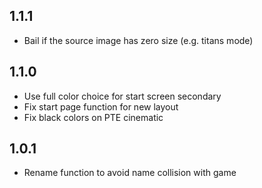 ## 1.1.1

- Bail if the source image has zero size (e.g. titans mode)

## 1.1.0

- Use full color choice for start screen secondary
- Fix start page function for new layout
- Fix black colors on PTE cinematic

## 1.0.1

- Rename function to avoid name collision with game
